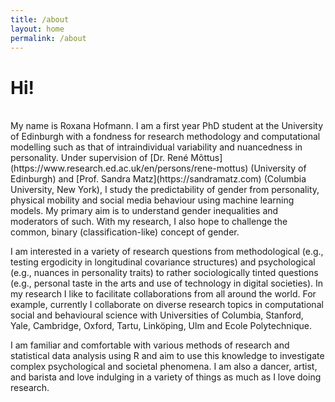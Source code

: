 ```yaml
---
title: /about
layout: home
permalink: /about
---
```


# Hi!
<br>
My name is Roxana Hofmann. I am a first year PhD student at the University of Edinburgh with a fondness for research methodology and computational modelling such as that of intraindividual variability and nuancedness in personality. Under supervision of [Dr. René Mõttus](https://www.research.ed.ac.uk/en/persons/rene-mottus) (University of Edinburgh) and [Prof. Sandra Matz](https://sandramatz.com) (Columbia University, New York), I study the predictability of gender from personality, physical mobility and social media behaviour using machine learning models. My primary aim is to understand gender inequalities and moderators of such. With my research, I also hope to challenge the common, binary (classification-like) concept of gender.

I am interested in a variety of research questions from methodological (e.g., testing ergodicity in longitudinal covariance structures) and psychological (e.g., nuances in personality traits) to rather sociologically tinted questions (e.g., personal taste in the arts and use of technology in digital societies). In my research I like to facilitate collaborations from all around the world. For example, currently I collaborate on diverse research topics in computational social and behavioural science with Universities of Columbia, Stanford, Yale, Cambridge, Oxford, Tartu, Linköping, Ulm and Ecole Polytechnique. 

<!-- I also am interested in applying computational social science methods to investigate questions around personal taste in arts and music and use of technology in digital societies. For example, in collaboration with [Prof. Etienne Ollion](https://ollion.cnrs.fr/english/) (Ecolė Polytechnique, Paris), I am currently investigating mysogyny in popular music using text mining methods and natural language processing. -->

I am familiar and comfortable with various methods of research and statistical data analysis using R and aim to use this knowledge to investigate complex psychological and societal phenomena. I am also a dancer, artist, and barista and love indulging in a variety of things as much as I love doing research.
